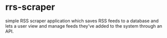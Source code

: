 # rrs-scraper
simple RSS scraper application which saves RSS feeds to a database and lets a user view and manage feeds they’ve added to the system through an API.
